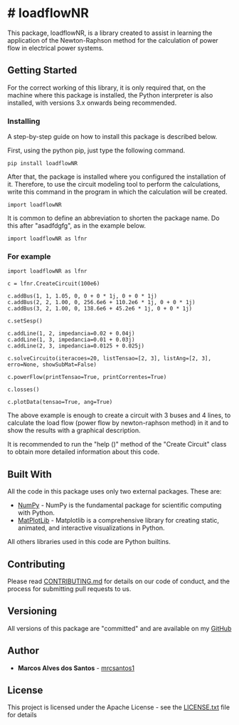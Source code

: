 # # loadflowNR

This package, loadflowNR, is a library created to assist in learning the application of the Newton-Raphson method for the calculation of power flow in electrical power systems.

## Getting Started

For the correct working of this library, it is only required that, on the machine where this package is installed, the Python interpreter is also installed, with versions 3.x onwards being recommended.

### Installing

A step-by-step guide on how to install this package is described below.

First, using the python pip, just type the following command.

```
pip install loadflowNR
```

After that, the package is installed where you configured the installation of it. Therefore, to use the circuit modeling tool to perform the calculations, write this command in the program in which the calculation will be created.

```
import loadflowNR 
```

It is common to define an abbreviation to shorten the package name. Do this after "asadfdgfg", as in the example below.

```
import loadflowNR as lfnr
```
### For example

```
import loadflowNR as lfnr

c = lfnr.CreateCircuit(100e6)

c.addBus(1, 1, 1.05, 0, 0 + 0 * 1j, 0 + 0 * 1j)
c.addBus(2, 2, 1.00, 0, 256.6e6 + 110.2e6 * 1j, 0 + 0 * 1j)
c.addBus(3, 2, 1.00, 0, 138.6e6 + 45.2e6 * 1j, 0 + 0 * 1j)

c.setSesp()

c.addLine(1, 2, impedancia=0.02 + 0.04j)
c.addLine(1, 3, impedancia=0.01 + 0.03j)
c.addLine(2, 3, impedancia=0.0125 + 0.025j)

c.solveCircuito(iteracoes=20, listTensao=[2, 3], listAng=[2, 3], erro=None, showSubMat=False)

c.powerFlow(printTensao=True, printCorrentes=True)

c.losses()

c.plotData(tensao=True, ang=True)
```

The above example is enough to create a circuit with 3 buses and 4 lines, to calculate the load flow (power flow by newton-raphson method) in it and to show the results with a graphical description. 
 
 
 It is recommended to run the "help ()" method of the "Create Circuit" class to obtain more detailed information about this code.

## Built With

All the code in this package uses only two external packages. These are: 

* [NumPy]([https://numpy.org/](https://numpy.org/)) - NumPy is the fundamental package for scientific computing with Python.
* [MatPlotLib]([https://matplotlib.org/](https://matplotlib.org/)) - Matplotlib is a comprehensive library for creating static, animated, and interactive visualizations in Python.

All others libraries used in this code are Python builtins.


## Contributing

Please read [CONTRIBUTING.md](https://gist.github.com/PurpleBooth/b24679402957c63ec426) for details on our code of conduct, and the process for submitting pull requests to us.

## Versioning

All versions of this package are "committed" and are available on my [GitHub](https://github.com/mrcsantos1/loadflowNR-Package)

## Author

* **Marcos Alves dos Santos** - [mrcsantos1](https://github.com/mrcsantos1)


## License

This project is licensed under the Apache License - see the [LICENSE.txt](LICENSE.txt) file for details

